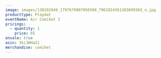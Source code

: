 ```yaml
---
image: images/130192949_1797679907056590_7961824361383099303_n.jpg
producttype: Playmat
eventName: Air Comiket 2
pricings:
  - quantity: 1
    price: 65
onsale: true
asin: 3kiJWHaI1
merchandise: comiket
---
```

